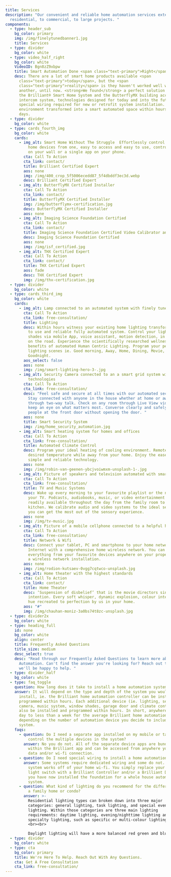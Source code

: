 ```yaml
---
title: Services
description: "Our convenient and reliable home automation services extend from
  residential, to commercial, to large projects. "
components:
  - type: header_sub
    bg_color: primary
    img: /img/finelytunedbanner1.jpg
    title: Services
  - type: divider
    bg_color: white
  - type: video_half_right
    bg_color: white
    VideoID: Bgn8zZ9xbpw
    title: Smart Automation Done <span class="text-primary">Right</span>
    desc: There are a lot of smart home products available <span
      class="text-primary">today</span>, but the <span
      class="text-primary">reality</span> is they haven't worked well with one
      another, until now. <strong>We found</strong> a perfect solution in both
      the Brilliant® Smart Home System and the ButterflyMX building access video
      intercom system, technologies designed for today and into the future. No
      special wiring required for new or retrofit system installation. Your
      environment transformed into a smart automated space within hours and not
      days.
  - type: divider
    bg_color: white
  - type: cards_fourth_img
    bg_color: white
    cards:
      - img_alt: Smart Home Without The Struggle  Effortlessly control all of your smart
          home devices from one, easy to access and easy to use, control panel
          on your wall or a single app on your phone.
        cta: Call To Action
        cta_link: contact/
        title: Brilliant Certified Expert
        aos: none
        img: /img/400_crop_5f5006ecedd87_5f4dbddf3ec3d.webp
        desc: Brilliant Certified Expert
      - img_alt: ButterflyMX Certified Installer
        cta: Call To Action
        cta_link: contact/
        title: ButterflyMX Certified Installer
        img: /img/butterflymx-certification.jpg
        desc: ButterflyMX Certified Installer
        aos: none
      - img_alt: Imaging Science Foundation Certified
        cta: Call To Action
        cta_link: contact/
        title: Imaging Science Foundation Certified Video Calibrator and Trainer
        desc: Imaging Science Foundation Certified
        aos: none
        img: /img/isf_certified.jpg
      - img_alt: THX Certified Expert
        cta: Call To Action
        cta_link: contact/
        title: THX Certified Expert
        aos: fade
        desc: THX Certified Expert
        img: /img/thx-certification.jpg
  - type: divider
    bg_color: white
  - type: cards_third_img
    bg_color: white
    cards:
      - img_alt: Lamp connected to an automated system with finely tuned technologies
        cta: Call To Action
        cta_link: free-consultation/
        title: Lighting
        desc: Within hours witness your existing home lighting transformed into an easy
          to use and reliable fully automated system. Control your lighting and
          shades via mobile App, voice assistant, motion detection, in home or
          on the road. Experience the scientifically researched wellness
          benefits of automated Human Centric Lighting. Program your personal
          lighting scenes ie. Good morning, Away, Home, Dining, Movie,
          Goodnight.
        aos_select: false
        aos: none
        img: /img/smart-lighting-hero-3-.jpg
      - img_alt: Security Camera connected to an a smart grid system with finely tuned
          technologies
        cta: Call To Action
        cta_link: free-consultation/
        desc: "Feel safe and secure at all times with our automated security system.
          Stay connected with anyone in the house whether at home or away
          through two-way talk. Check on any room through Live View video to
          keep an eye on what matters most. Converse clearly and safely with
          people at the front door without opening the door. "
        aos: none
        title: Smart Security System
        img: /img/home_security_automation.jpg
      - img_alt: Smart heating system for homes and offices
        cta: Call To Action
        cta_link: free-consultation/
        title: Automated Climate Control
        desc: Program your ideal heating of cooling environment. Remotely set the
          desired temperature while away from your home. Enjoy the ease of
          simple and reliable technology.
        aos: none
        img: /img/robin-van-geenen-ybcjvoiwmxm-unsplash-1-.jpg
      - img_alt: Picture of speakers and television automated with smart technologies
        cta: Call To Action
        cta_link: free-consultation/
        title: TV and Music Systems
        desc: Wake up every morning to your favourite playlist or the news channel on
          your TV. Podcasts, audiobooks, music, or video entertainment are
          readily available throughout the day from the family room to the
          kitchen. We calibrate audio and video systems to the ideal settings so
          you can get the most out of the sensory experience.
        aos: none
        img: /img/tv-music.jpg
      - img_alt: Picture of a mobile cellphone connected to a helpful home system
        cta: Call To Action
        cta_link: free-consultation/
        title: Network & Wifi
        desc: Connect your tablet, PC and smartphone to your home network and the
          Internet with a comprehensive home wireless network. You can control
          everything from your favourite devices anywhere on your property with
          a wireless network installation.
        aos: none
        img: /img/rodion-kutsaev-0vgg7cqtwco-unsplash.jpg
      - img_alt: Home theater with the highest standards
        cta: Call To Action
        cta_link: contact/
        title: Home Theater
        desc: ‘Suspension of disbelief’ that is the movie directors single artistic
          intention. Every soft whisper, dynamic explosion, colour intensity and
          hue recreated to perfection by us in your home.
        aos: "#"
        img: /img/chauhan-moniz-3a0bs74t8zc-unsplash.jpg
  - type: divider2x
    bg_color: white
  - type: heading_full
    id: none
    bg_color: white
    align: center
    title: Frequently Asked Questions
    title_size: medium
    desc_select: true
    desc: "Read through our Frequently Asked Questions to learn more about Smart
      Automation. Can't find the answer you're looking for? Reach out to us and
      we'll be happy to help. "
  - type: divider_half
    bg_color: white
  - type: faq_toggle
    question: How long does it take to install a home automation system?
    answer: It will depend on the type and depth of the system you would like to
      install, ie. the Brilliant home automation controller can be installed and
      programmed within hours. Each additional device (ie. lighting, security
      camera, music system, window shades, garage door and climate control) can
      also be installed and programmed within hours. In short, anywhere from one
      day to less than a week for the average Brilliant home automation system,
      depending on the number of automation device you decide to include in the
      system.
    faqs:
      - question: Do I need a separate app installed on my mobile or tablet device to
          control the multiple devices in the system?
        answer: No you do not. All of the separate device apps are bundled together
          within the Brilliant app and can be accessed from anywhere you have a
          data and/or wi-fi connection.
      - question: Do I need special wiring to install a home automation system?
        answer: Some systems require dedicated wiring and some do not. The Brilliant
          system works off of your home wi-fi. You simply replace your regular
          light switch with a Brilliant Controller and/or a Brilliant Dimmer and
          you have now installed the foundation for a whole house automation
          system.
      - question: What kind of lighting do you recommend for the different areas within
          a family home or condo?
        answer: >-
          Residential lighting types can broken down into three major
          categories: general lighting, task lighting, and special event
          lighting. Within those categories are three main lighting
          requirements: daytime lighting, evening/nighttime lighting and
          specialty lighting, such as specific or multi-colour lighting.
          <br><br> 

          Daylight lighting will have a more balanced red green and blue colour spectrum. This is important to compliment our natural circadian rhythm work day cycle. Evening and nighttime lighting has less blue light, which is very important for preparing us for our sleep cycle. Ideally, the lighting in your home should change from daytime to nighttime colour spectrum automatically. An automated lighting system can be programmed to do this for you.
  - type: divider
    bg_color: white
  - type: cta
    bg_color: primary
    title: We're Here To Help. Reach Out With Any Questions.
    cta: Get A Free Consultation
    cta_link: free-consultation/
---
```

